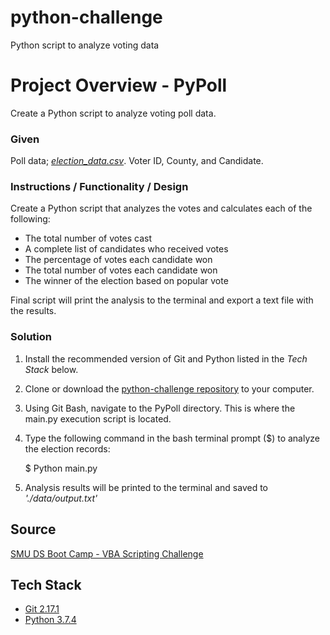 # python-challenge
Python script to analyze voting data

# Project Overview - PyPoll
Create a Python script to analyze voting poll data.

### Given
Poll data; [*election_data.csv*](https://github.com/kirpatrick/python-challenge/tree/master/PyPoll/data). Voter ID, County, and Candidate.

### Instructions / Functionality / Design
Create a Python script that analyzes the votes and calculates each of the following:
- The total number of votes cast
- A complete list of candidates who received votes
- The percentage of votes each candidate won
- The total number of votes each candidate won
- The winner of the election based on popular vote

 Final script will print the analysis to the terminal and export a text file with the results.

### Solution
1. Install the recommended version of Git and Python listed in the *Tech Stack* below.
2. Clone or download the [python-challenge repository](https://github.com/kirpatrick/python-challenge) to your computer.
3. Using Git Bash, navigate to the PyPoll directory.  This is where the main.py execution script is located.
4. Type the following command in the bash terminal prompt ($) to analyze the election records:

    $ Python main.py

5. Analysis results will be printed to the terminal and saved to *'./data/output.txt'*

## Source
[SMU DS Boot Camp - VBA Scripting Challenge](https://smu.bootcampcontent.com/SMU-Coding-Bootcamp/SMU-DAL-DATA-PT-11-2019-U-C/tree/master/02-Homework/03-Python/Instructions)

## Tech Stack
- [Git 2.17.1](https://git-scm.com/downloads)
- [Python 3.7.4](https://www.anaconda.com/distribution/)